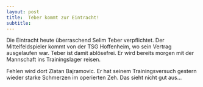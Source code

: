 ```yaml
---
layout: post
title:  Teber kommt zur Eintracht!
subtitle:  
---
```


Die Eintracht heute überraschend Selim Teber verpflichtet. Der Mittelfeldspieler kommt von der TSG Hoffenheim, wo sein Vertrag ausgelaufen war. Teber ist damit ablösefrei. Er wird bereits morgen mit der Mannschaft ins Trainingslager reisen.

Fehlen wird dort Zlatan Bajramovic. Er hat seinem Trainingsversuch gestern wieder starke Schmerzen im operierten Zeh. Das sieht nicht gut aus...
